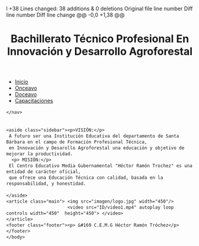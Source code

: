 l
+38
Lines changed: 38 additions & 0 deletions
Original file line number	Diff line number	Diff line change
@@ -0,0 +1,38 @@
<!doctype html>
<html>
<head>
	<meta charset="utf-8">
	<meta name="viewport" content="width=devise=width, initial-scale=1.0" >
	<title>proyecto</title>
	<link rel="stylesheet" href="grid.css">
</head>
<body class="grid-container">
	<header class="header"><h1>Bachillerato Técnico Profesional En Innovación y Desarrollo Agroforestal</h1></header>
	<nav class="Inicio">
		<ul>
		 <li><a href="grid.html">Inicio</a></li>
		  <li><a href="onceavo.html">Onceavo</a></li>
		   <li><a href="doceavo.html">Doceavo</a></li>
		   <li><a href="capacitaciones.html">Capacitaciones</a></li>
		 </ul>
	      
	</nav>
	
	
	<aside class="sidebar"><p>VISIÓN:</p>
     A futuro ser una Institución Educativa del departamento de Santa Bárbara en el campo de Formación Profesional Técnica,
     en Innovación y Desarollo Agroforestal una educación y objetivo de mejorar la productividad.
      <p> MISIÓN:</p>
     El Centro Educativo Media Gubernamental "Héctor Ramón Trochez" es una entidad de carácter oficial, 
     que ofrece una Educación Técnica con calidad, basada en la responsabilidad, y honestidad.
 
	</aside>
	<article class="main"> <img src="imagen/logo.jpg" width="450"/>
	                       <video src="ID/video1.mp4" autoplay loop controls width="450"  height="450"> </video>
	</article> 
	<footer class="footer"><p> &#169 C.E.M.G Héctor Ramón Tróchez</p></footer>
	</body>
</html>
	
